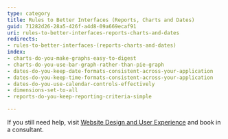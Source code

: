 ```yaml
---
type: category
title: Rules to Better Interfaces (Reports, Charts and Dates)
guid: 71282d26-28a5-426f-a4d8-09a669ecaf91
uri: rules-to-better-interfaces-reports-charts-and-dates
redirects:
- rules-to-better-interfaces-(reports-charts-and-dates)
index:
- charts-do-you-make-graphs-easy-to-digest
- charts-do-you-use-bar-graph-rather-than-pie-graph
- dates-do-you-keep-date-formats-consistent-across-your-application
- dates-do-you-keep-time-formats-consistent-across-your-application
- dates-do-you-use-calendar-controls-effectively
- dimensions-set-to-all
- reports-do-you-keep-reporting-criteria-simple

---
```


If you still need help, visit [Website Design and User Experience](https://www.ssw.com.au/consulting/ui-ux-design) and book in a consultant.
